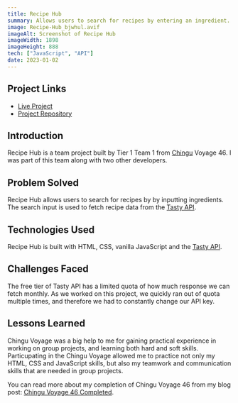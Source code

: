 ```yaml
---
title: Recipe Hub
summary: Allows users to search for recipes by entering an ingredient. Developed by Chingu Voyage 46 Tier 1 Team 1, in which I was part of.
image: Recipe-Hub_bjwhul.avif
imageAlt: Screenshot of Recipe Hub
imageWidth: 1898
imageHeight: 888
tech: ["JavaScript", "API"]
date: 2023-01-02
---
```


## Project Links
- [Live Project](https://chingu-voyages.github.io/v46-tier1-team-01/Food-Recipe/)
- [Project Repository](https://github.com/chingu-voyages/v46-tier1-team-01)

## Introduction

Recipe Hub is a team project built by Tier 1 Team 1 from [Chingu](https://www.chingu.io/) Voyage 46. I was part of this team along with two other developers.

## Problem Solved

Recipe Hub allows users to search for recipes by by inputting ingredients. The search input is used to fetch recipe data from the [Tasty API](https://rapidapi.com/apidojo/api/tasty).

## Technologies Used

Recipe Hub is built with HTML, CSS, vanilla JavaScript and the [Tasty API](https://rapidapi.com/apidojo/api/tasty).

## Challenges Faced

The free tier of Tasty API has a limited quota of how much response we can fetch monthly. As we worked on this project, we quickly ran out of quota multiple times, and therefore we had to constantly change our API key.

## Lessons Learned

Chingu Voyage was a big help to me for gaining practical experience in working on group projects, and learning both hard and soft skills. Particupating in the Chingu Voyage allowed me to practice not only my HTML, CSS and JavaScript skills, but also my teamwork and communication skills that are needed in group projects.

You can read more about my completion of Chingu Voyage 46 from my blog post: [Chingu Voyage 46 Completed](../blog/posts/2023-11-25-Chingu-Voyage-46-Completed.md).